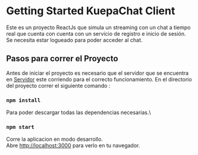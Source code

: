 # Getting Started KuepaChat Client

Este es un proyecto ReactJs que simula un streaming con un chat a tiempo real que cuenta con cuenta con un servicio de registro e inicio de sesión.
Se necesita estar logueado para poder acceder al chat.

## Pasos para correr el Proyecto

Antes de iniciar el proyecto es necesario que el servidor que se encuentra en [Servidor](https://github.com/marvinel/KuepaChat_Server) este corriendo para el correcto funcionamiento.
En el directorio del proyecto correr el siguiente comando :


### `npm install`

Para poder descargar todas las dependencias necesarias.\

### `npm start`

Corre la aplicacion en modo desarrollo.\
Abre [http://localhost:3000](http://localhost:3000) para verlo en tu navegador.

